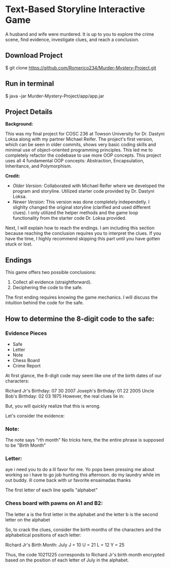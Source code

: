 # Text-Based Storyline Interactive Game

A husband and wife were murdered. It is up to you to explore the crime scene, find evidence, investigate clues, and reach a conclusion.

## Download Project
$ git clone https://github.com/Romerico234/Murder-Mystery-Project.git

## Run in terminal
$ java -jar Murder-Mystery-Project/app/app.jar

## Project Details
**Background:**

This was my final project for COSC 236 at Towson University for Dr. Dastyni Loksa along with my partner Michael Reifer. The project's first version, which can be seen in older commits, shows very basic coding skills and minimal use of object-oriented programming principles. This led me to completely refactor the codebase to use more OOP concepts. This project uses all 4 fundamental OOP concepts: Abstraction, Encapsulation, Inheritance, and Polymorphism.

**Credit:**
- *Older Version:* Collaborated with Michael Reifer where we developed the program and storyline. Utilized starter code provided by Dr. Dastyni Loksa.
- *Newer Version:* This version was done completely independetly. I slighlty changed the original storyline (clarified and used different clues). I only utilized the helper methods and the game loop functionality from the starter code Dr. Loksa provided.


Next, I will explain how to reach the endings. I am including this section because reaching the conclusion requires you to interpret the clues. If you have the time, I highly recommend skipping this part until you have gotten stuck or lost.

## Endings
This game offers two possible conclusions:
1. Collect all evidence (straightforward).
2. Deciphering the code to the safe.

The first ending requires knowing the game mechanics. I will discuss the intuition behind the code for the safe.

## How to determine the 8-digit code to the safe:

### Evidence Pieces
- Safe
- Letter
- Note
- Chess Board
- Crime Report

At first glance, the 8-digit code may seem like one of the birth dates of our characters:

Richard Jr's Birthday: 07 30 2007
Joseph's Birthday: 01 22 2005
Uncle Bob's Birthday: 02 03 1975
However, the real clues lie in:

But, you will quickly realize that this is wrong.

Let's consider the evidence:

### Note:
The note says "rth month"
No tricks here, the the entire phrase is supposed to be "Birth Month"

### Letter: 
aye i need you to do a 
lil favor for me. Yo
pops been pressing me about working so i 
have to go job hunting this 
afternoon. do my laundry while im out 
buddy. ill come back with ur favorite
ensaimadas
thanks 

The first letter of each line spells "alphabet"

### Chess board with pawns on A1 and B2:
The letter a is the first letter in the alphabet and the letter b is the second letter on the alphabet

So, to crack the clues, consider the birth months of the characters and the alphabetical positions of each letter:

Richard Jr's Birth Month: July
J = 10
U = 21
L = 12
Y = 25

Thus, the code 10211225 corresponds to Richard Jr's birth month encrypted based on the position of each letter of July in the alphabet.

